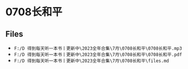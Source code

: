 # 0708长和平

## Files

- `F:/D 得到每天听一本书丨更新中\2023全年合集\7月\0708长和平\0708长和平.mp3`
- `F:/D 得到每天听一本书丨更新中\2023全年合集\7月\0708长和平\0708长和平.pdf`
- `F:/D 得到每天听一本书丨更新中\2023全年合集\7月\0708长和平\files.md`
